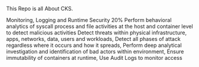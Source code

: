 This Repo is all About CKS.

Monitoring, Logging and Runtime Security	20%
Perform behavioral analytics of syscall process and file activities at the host and container level to detect malicious activities
Detect threats within physical infrastructure, apps, networks, data, users and workloads, Detect all phases of attack regardless where it occurs and how it spreads, Perform deep analytical investigation and identification of bad actors within environment, Ensure immutability of containers at runtime, Use Audit Logs to monitor access